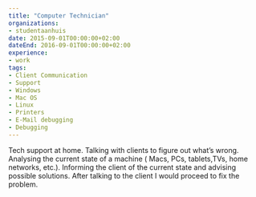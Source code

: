 ```yaml
---
title: "Computer Technician"
organizations:
- studentaanhuis
date: 2015-09-01T00:00:00+02:00
dateEnd: 2016-09-01T00:00:00+02:00
experience:
- work
tags:
- Client Communication
- Support
- Windows
- Mac OS
- Linux
- Printers
- E-Mail debugging
- Debugging
---
```


Tech support at home. Talking with clients to figure out what’s wrong. Analysing the current state of a machine ( Macs, PCs, tablets,TVs, home networks, etc.). Informing the client of the current state and advising possible solutions. After talking to the client I would proceed to fix the problem.
